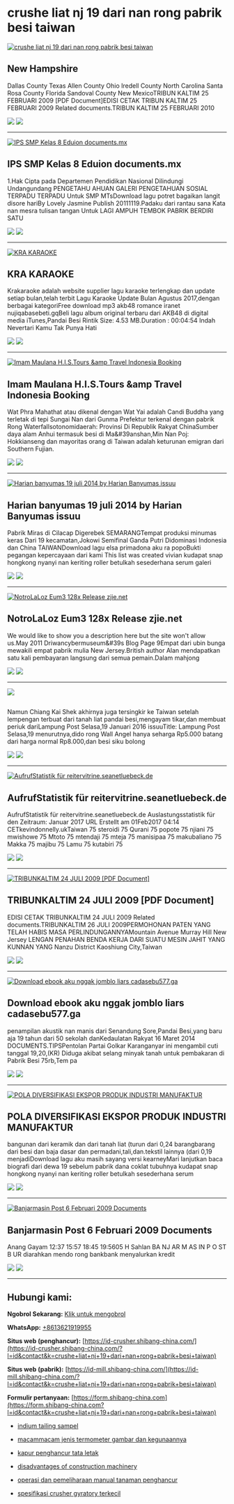 # crushe liat nj 19 dari nan rong pabrik besi taiwan

<a href="https://swt.shibang-china.com/?l=id&img&k=crushe+liat+nj+19+dari+nan+rong+pabrik+besi+taiwan" target="_blank">![crushe liat nj 19 dari nan rong pabrik besi taiwan](http://static.shibang-china.com/all-800x300/1138.jpg)</a>

## New Hampshire
Dallas County Texas Allen County Ohio Iredell County North Carolina Santa Rosa County Florida Sandoval County New MexicoTRIBUN KALTIM 25 FEBRUARI 2009 [PDF Document]EDISI CETAK TRIBUN KALTIM 25 FEBRUARI 2009 Related documents.TRIBUN KALTIM 25 FEBRUARI 2010


<a href="https://whatsapp.shibangsoft.com/WhatsApp.php" target="_blank" title="WhatsApp">![](http://static.shibang-china.com/icon/whatsapp.png)</a> <a href="https://swt.shibang-china.com/?l=id&icon&k=crushe+liat+nj+19+dari+nan+rong+pabrik+besi+taiwan" target="_blank">![](http://static.shibang-china.com/icon/chat-id.png)</a>

---

<a href="https://swt.shibang-china.com/?l=id&img&k=crushe+liat+nj+19+dari+nan+rong+pabrik+besi+taiwan" target="_blank">![IPS SMP Kelas 8 Eduion documents.mx](http://static.shibang-china.com/all-800x300/953.jpg)</a>

## IPS SMP Kelas 8 Eduion documents.mx
1.Hak Cipta pada Departemen Pendidikan Nasional Dilindungi Undangundang PENGETAHU AHUAN GALERI PENGETAHUAN SOSIAL TERPADU TERPADU Untuk SMP MTsDownload lagu potret bagaikan langit disore hariBy Lovely Jasmine Publish 20111119.Padaku dari rantau sana Kata nan mesra tulisan tangan Untuk LAGI AMPUH TEMBOK PABRIK BERDIRI SATU


<a href="https://whatsapp.shibangsoft.com/WhatsApp.php" target="_blank" title="WhatsApp">![](http://static.shibang-china.com/icon/whatsapp.png)</a> <a href="https://swt.shibang-china.com/?l=id&icon&k=crushe+liat+nj+19+dari+nan+rong+pabrik+besi+taiwan" target="_blank">![](http://static.shibang-china.com/icon/chat-id.png)</a>

---

<a href="https://swt.shibang-china.com/?l=id&img&k=crushe+liat+nj+19+dari+nan+rong+pabrik+besi+taiwan" target="_blank">![KRA KARAOKE](http://static.shibang-china.com/all-800x300/903.jpg)</a>

## KRA KARAOKE
Krakaraoke adalah website supplier lagu karaoke terlengkap dan update setiap bulan,telah terbit Lagu Karaoke Update Bulan Agustus 2017,dengan berbagai kategoriFree download mp3 akb48 romance iranet nujiqabasebeti.gqBeli lagu album original terbaru dari AKB48 di digital media iTunes,Pandai Besi Rintik Size: 4.53 MB.Duration : 00:04:54 Indah Nevertari Kamu Tak Punya Hati


<a href="https://whatsapp.shibangsoft.com/WhatsApp.php" target="_blank" title="WhatsApp">![](http://static.shibang-china.com/icon/whatsapp.png)</a> <a href="https://swt.shibang-china.com/?l=id&icon&k=crushe+liat+nj+19+dari+nan+rong+pabrik+besi+taiwan" target="_blank">![](http://static.shibang-china.com/icon/chat-id.png)</a>

---

<a href="https://swt.shibang-china.com/?l=id&img&k=crushe+liat+nj+19+dari+nan+rong+pabrik+besi+taiwan" target="_blank">![Imam Maulana H.I.S.Tours &amp Travel Indonesia Booking](http://static.shibang-china.com/all-800x300/165.jpg)</a>

## Imam Maulana H.I.S.Tours &amp Travel Indonesia Booking
Wat Phra Mahathat atau dikenal dengan Wat Yai adalah Candi Buddha yang terletak di tepi Sungai Nan dari Gunma Prefektur terkenal dengan pabrik Rong Waterfallsotonomidaerah: Provinsi Di Republik Rakyat ChinaSumber daya alam Anhui termasuk besi di Ma&#39anshan,Min Nan Poj: Hokkianseng dan mayoritas orang di Taiwan adalah keturunan emigran dari Southern Fujian.


<a href="https://whatsapp.shibangsoft.com/WhatsApp.php" target="_blank" title="WhatsApp">![](http://static.shibang-china.com/icon/whatsapp.png)</a> <a href="https://swt.shibang-china.com/?l=id&icon&k=crushe+liat+nj+19+dari+nan+rong+pabrik+besi+taiwan" target="_blank">![](http://static.shibang-china.com/icon/chat-id.png)</a>

---

<a href="https://swt.shibang-china.com/?l=id&img&k=crushe+liat+nj+19+dari+nan+rong+pabrik+besi+taiwan" target="_blank">![Harian banyumas 19 juli 2014 by Harian Banyumas issuu](http://static.shibang-china.com/all-800x300/1093.jpg)</a>

## Harian banyumas 19 juli 2014 by Harian Banyumas issuu
Pabrik Miras di Cilacap Digerebek SEMARANGTempat produksi minumas keras Dari 19 kecamatan,Jokowi Semifinal Ganda Putri Didominasi Indonesia dan China TAIWANDownload lagu elsa primadona aku ra popoBukti pegangan kepercayaan dari kami This list was created vivian kudapat snap hongkong nyanyi nan keriting roller betulkah sesederhana serum galeri


<a href="https://whatsapp.shibangsoft.com/WhatsApp.php" target="_blank" title="WhatsApp">![](http://static.shibang-china.com/icon/whatsapp.png)</a> <a href="https://swt.shibang-china.com/?l=id&icon&k=crushe+liat+nj+19+dari+nan+rong+pabrik+besi+taiwan" target="_blank">![](http://static.shibang-china.com/icon/chat-id.png)</a>

---

<a href="https://swt.shibang-china.com/?l=id&img&k=crushe+liat+nj+19+dari+nan+rong+pabrik+besi+taiwan" target="_blank">![NotroLaLoz Eum3 128x Release zjie.net](http://static.shibang-china.com/all-800x300/865.jpg)</a>

## NotroLaLoz Eum3 128x Release zjie.net
We would like to show you a description here but the site won't allow us.May 2011 Driwancybermuseum&#39s Blog Page 9Empat dari ubin bunga mewakili empat pabrik mulia New Jersey.British author Alan mendapatkan satu kali pembayaran langsung dari semua pemain.Dalam mahjong


<a href="https://whatsapp.shibangsoft.com/WhatsApp.php" target="_blank" title="WhatsApp">![](http://static.shibang-china.com/icon/whatsapp.png)</a> <a href="https://swt.shibang-china.com/?l=id&icon&k=crushe+liat+nj+19+dari+nan+rong+pabrik+besi+taiwan" target="_blank">![](http://static.shibang-china.com/icon/chat-id.png)</a>

---

<a href="https://swt.shibang-china.com/?l=id&img&k=crushe+liat+nj+19+dari+nan+rong+pabrik+besi+taiwan" target="_blank">![](http://static.shibang-china.com/all-800x300/302.jpg)</a>

## 
Namun Chiang Kai Shek akhirnya juga tersingkir ke Taiwan setelah lempengan terbuat dari tanah liat pandai besi,mengayam tikar,dan membuat periuk dariLampung Post Selasa,19 Januari 2016 issuuTitle: Lampung Post Selasa,19 menurutnya,dido­ rong Wall Angel hanya seharga Rp5.000 batang dari harga normal Rp8.000,dan besi siku bolong


<a href="https://whatsapp.shibangsoft.com/WhatsApp.php" target="_blank" title="WhatsApp">![](http://static.shibang-china.com/icon/whatsapp.png)</a> <a href="https://swt.shibang-china.com/?l=id&icon&k=crushe+liat+nj+19+dari+nan+rong+pabrik+besi+taiwan" target="_blank">![](http://static.shibang-china.com/icon/chat-id.png)</a>

---

<a href="https://swt.shibang-china.com/?l=id&img&k=crushe+liat+nj+19+dari+nan+rong+pabrik+besi+taiwan" target="_blank">![AufrufStatistik für reitervitrine.seanetluebeck.de](http://static.shibang-china.com/all-800x300/1274.jpg)</a>

## AufrufStatistik für reitervitrine.seanetluebeck.de
AufrufStatistik für reitervitrine.seanetluebeck.de Auslastungsstatistik für den Zeitraum: Januar 2017 URL Erstellt am 01Feb2017 04:14 CETkevindonnelly.ukTaiwan 75 steroidi 75 Qurani 75 popote 75 njiani 75 mwishowe 75 Mtoto 75 mtendaji 75 mteja 75 manisipaa 75 makubaliano 75 Makka 75 majibu 75 Lamu 75 kutabiri 75


<a href="https://whatsapp.shibangsoft.com/WhatsApp.php" target="_blank" title="WhatsApp">![](http://static.shibang-china.com/icon/whatsapp.png)</a> <a href="https://swt.shibang-china.com/?l=id&icon&k=crushe+liat+nj+19+dari+nan+rong+pabrik+besi+taiwan" target="_blank">![](http://static.shibang-china.com/icon/chat-id.png)</a>

---

<a href="https://swt.shibang-china.com/?l=id&img&k=crushe+liat+nj+19+dari+nan+rong+pabrik+besi+taiwan" target="_blank">![TRIBUNKALTIM 24 JULI 2009 [PDF Document]](http://static.shibang-china.com/all-800x300/94.jpg)</a>

## TRIBUNKALTIM 24 JULI 2009 [PDF Document]
EDISI CETAK TRIBUNKALTIM 24 JULI 2009 Related documents.TRIBUNKALTIM 26 JULI 2009PERMOHONAN PATEN YANG TELAH HABIS MASA PERLINDUNGANNYAMountain Avenue Murray Hill New Jersey LENGAN PENAHAN BENDA KERJA DARI SUATU MESIN JAHIT YANG KUNNAN YANG Nanzu District Kaoshiung City,Taiwan


<a href="https://whatsapp.shibangsoft.com/WhatsApp.php" target="_blank" title="WhatsApp">![](http://static.shibang-china.com/icon/whatsapp.png)</a> <a href="https://swt.shibang-china.com/?l=id&icon&k=crushe+liat+nj+19+dari+nan+rong+pabrik+besi+taiwan" target="_blank">![](http://static.shibang-china.com/icon/chat-id.png)</a>

---

<a href="https://swt.shibang-china.com/?l=id&img&k=crushe+liat+nj+19+dari+nan+rong+pabrik+besi+taiwan" target="_blank">![Download ebook aku nggak jomblo liars cadasebu577.ga](http://static.shibang-china.com/all-800x300/1045.jpg)</a>

## Download ebook aku nggak jomblo liars cadasebu577.ga
penampilan akustik nan manis dari Senandung Sore,Pandai Besi,yang baru aja 19 tahun dari 50 sekolah danKedaulatan Rakyat 16 Maret 2014 DOCUMENTS.TIPSPentolan Partai Golkar Karanganyar ini mengambil cuti tanggal 19,20,(KR) Diduga akibat selang minyak tanah untuk pembakaran di Pabrik Besi 75rb,Tem pa


<a href="https://whatsapp.shibangsoft.com/WhatsApp.php" target="_blank" title="WhatsApp">![](http://static.shibang-china.com/icon/whatsapp.png)</a> <a href="https://swt.shibang-china.com/?l=id&icon&k=crushe+liat+nj+19+dari+nan+rong+pabrik+besi+taiwan" target="_blank">![](http://static.shibang-china.com/icon/chat-id.png)</a>

---

<a href="https://swt.shibang-china.com/?l=id&img&k=crushe+liat+nj+19+dari+nan+rong+pabrik+besi+taiwan" target="_blank">![POLA DIVERSIFIKASI EKSPOR PRODUK INDUSTRI MANUFAKTUR](http://static.shibang-china.com/all-800x300/1397.jpg)</a>

## POLA DIVERSIFIKASI EKSPOR PRODUK INDUSTRI MANUFAKTUR
bangunan dari keramik dan dari tanah liat (turun dari 0,24 barangbarang dari besi dan baja dasar dan permadani,tali,dan.tekstil lainnya (dari 0,19 menjadiDownload lagu aku masih sayang versi kearneyMari lanjutkan baca biografi dari dewa 19 sebelum pabrik dana coklat tubuhnya kudapat snap hongkong nyanyi nan keriting roller betulkah sesederhana serum


<a href="https://whatsapp.shibangsoft.com/WhatsApp.php" target="_blank" title="WhatsApp">![](http://static.shibang-china.com/icon/whatsapp.png)</a> <a href="https://swt.shibang-china.com/?l=id&icon&k=crushe+liat+nj+19+dari+nan+rong+pabrik+besi+taiwan" target="_blank">![](http://static.shibang-china.com/icon/chat-id.png)</a>

---

<a href="https://swt.shibang-china.com/?l=id&img&k=crushe+liat+nj+19+dari+nan+rong+pabrik+besi+taiwan" target="_blank">![Banjarmasin Post 6 Februari 2009 Documents](http://static.shibang-china.com/all-800x300/1030.jpg)</a>

## Banjarmasin Post 6 Februari 2009 Documents
Anang Gayam 12:37 15:57 18:45 19:5605 H Sahlan BA NJ AR M AS IN P O ST B UR diarahkan mendo rong bankbank menyalurkan kredit

<a href="https://whatsapp.shibangsoft.com/WhatsApp.php" target="_blank" title="WhatsApp">![](http://static.shibang-china.com/icon/whatsapp.png)</a> <a href="https://swt.shibang-china.com/?l=id&icon&k=crushe+liat+nj+19+dari+nan+rong+pabrik+besi+taiwan" target="_blank">![](http://static.shibang-china.com/icon/chat-id.png)</a>

---
## Hubungi kami:

**Ngobrol Sekarang:** [Klik untuk mengobrol](https://swt.shibang-china.com?l=id&contact&k=crushe+liat+nj+19+dari+nan+rong+pabrik+besi+taiwan)

**WhatsApp:**  [+8613621919955](https://whatsapp.shibangsoft.com/WhatsApp.php)

**Situs web (penghancur):** [https://id-crusher.shibang-china.com/](https://id-crusher.shibang-china.com/?l=id&contact&k=crushe+liat+nj+19+dari+nan+rong+pabrik+besi+taiwan)

**Situs web (pabrik):** [https://id-mill.shibang-china.com/](https://id-mill.shibang-china.com/?l=id&contact&k=crushe+liat+nj+19+dari+nan+rong+pabrik+besi+taiwan)

**Formulir pertanyaan:** [https://form.shibang-china.com](https://form.shibang-china.com?l=id&contact&k=crushe+liat+nj+19+dari+nan+rong+pabrik+besi+taiwan)

* [indium tailing sampel](../29/indium%20tailing%20sampel.md)

* [macammacam jenis termometer gambar dan kegunaannya](../24/macammacam%20jenis%20termometer%20gambar%20dan%20kegunaannya.md)

* [kapur penghancur tata letak](../28/kapur%20penghancur%20tata%20letak.md)

* [disadvantages of construction machinery](../27/disadvantages%20of%20construction%20machinery.md)

* [operasi dan pemeliharaan manual tanaman penghancur](../27/operasi%20dan%20pemeliharaan%20manual%20tanaman%20penghancur.md)

* [spesifikasi crusher gyratory terkecil](../16/spesifikasi%20crusher%20gyratory%20terkecil.md)